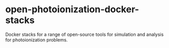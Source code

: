 # open-photoionization-docker-stacks
Docker stacks for a range of open-source tools for simulation and analysis for photoionization problems.
